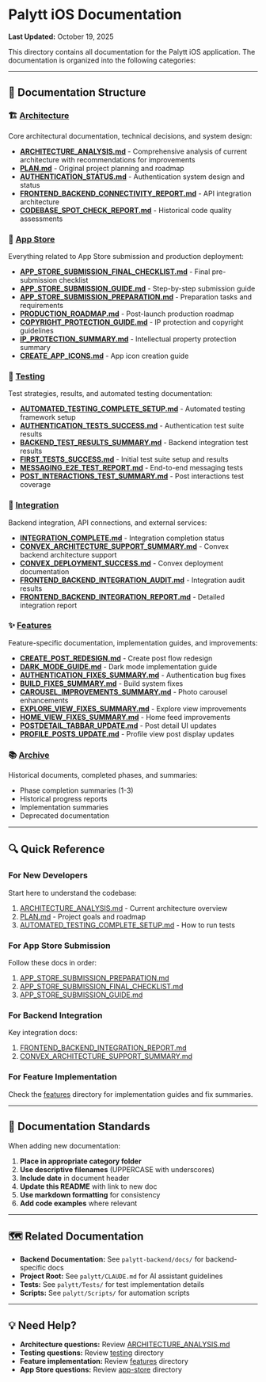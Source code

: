 # Palytt iOS Documentation

**Last Updated:** October 19, 2025

This directory contains all documentation for the Palytt iOS application. The documentation is organized into the following categories:

---

## 📂 Documentation Structure

### 🏗️ [Architecture](./architecture/)

Core architectural documentation, technical decisions, and system design:

- **[ARCHITECTURE_ANALYSIS.md](./architecture/ARCHITECTURE_ANALYSIS.md)** - Comprehensive analysis of current architecture with recommendations for improvements
- **[PLAN.md](./architecture/PLAN.md)** - Original project planning and roadmap
- **[AUTHENTICATION_STATUS.md](./architecture/AUTHENTICATION_STATUS.md)** - Authentication system design and status
- **[FRONTEND_BACKEND_CONNECTIVITY_REPORT.md](./architecture/FRONTEND_BACKEND_CONNECTIVITY_REPORT.md)** - API integration architecture
- **[CODEBASE_SPOT_CHECK_REPORT.md](./architecture/CODEBASE_SPOT_CHECK_REPORT.md)** - Historical code quality assessments

### 🚀 [App Store](./app-store/)

Everything related to App Store submission and production deployment:

- **[APP_STORE_SUBMISSION_FINAL_CHECKLIST.md](./app-store/APP_STORE_SUBMISSION_FINAL_CHECKLIST.md)** - Final pre-submission checklist
- **[APP_STORE_SUBMISSION_GUIDE.md](./app-store/APP_STORE_SUBMISSION_GUIDE.md)** - Step-by-step submission guide
- **[APP_STORE_SUBMISSION_PREPARATION.md](./app-store/APP_STORE_SUBMISSION_PREPARATION.md)** - Preparation tasks and requirements
- **[PRODUCTION_ROADMAP.md](./app-store/PRODUCTION_ROADMAP.md)** - Post-launch production roadmap
- **[COPYRIGHT_PROTECTION_GUIDE.md](./app-store/COPYRIGHT_PROTECTION_GUIDE.md)** - IP protection and copyright guidelines
- **[IP_PROTECTION_SUMMARY.md](./app-store/IP_PROTECTION_SUMMARY.md)** - Intellectual property protection summary
- **[CREATE_APP_ICONS.md](./app-store/CREATE_APP_ICONS.md)** - App icon creation guide

### 🧪 [Testing](./testing/)

Test strategies, results, and automated testing documentation:

- **[AUTOMATED_TESTING_COMPLETE_SETUP.md](./testing/AUTOMATED_TESTING_COMPLETE_SETUP.md)** - Automated testing framework setup
- **[AUTHENTICATION_TESTS_SUCCESS.md](./testing/AUTHENTICATION_TESTS_SUCCESS.md)** - Authentication test suite results
- **[BACKEND_TEST_RESULTS_SUMMARY.md](./testing/BACKEND_TEST_RESULTS_SUMMARY.md)** - Backend integration test results
- **[FIRST_TESTS_SUCCESS.md](./testing/FIRST_TESTS_SUCCESS.md)** - Initial test suite setup and results
- **[MESSAGING_E2E_TEST_REPORT.md](./testing/MESSAGING_E2E_TEST_REPORT.md)** - End-to-end messaging tests
- **[POST_INTERACTIONS_TEST_SUMMARY.md](./testing/POST_INTERACTIONS_TEST_SUMMARY.md)** - Post interactions test coverage

### 🔌 [Integration](./integration/)

Backend integration, API connections, and external services:

- **[INTEGRATION_COMPLETE.md](./integration/INTEGRATION_COMPLETE.md)** - Integration completion status
- **[CONVEX_ARCHITECTURE_SUPPORT_SUMMARY.md](./integration/CONVEX_ARCHITECTURE_SUPPORT_SUMMARY.md)** - Convex backend architecture support
- **[CONVEX_DEPLOYMENT_SUCCESS.md](./integration/CONVEX_DEPLOYMENT_SUCCESS.md)** - Convex deployment documentation
- **[FRONTEND_BACKEND_INTEGRATION_AUDIT.md](./integration/FRONTEND_BACKEND_INTEGRATION_AUDIT.md)** - Integration audit results
- **[FRONTEND_BACKEND_INTEGRATION_REPORT.md](./integration/FRONTEND_BACKEND_INTEGRATION_REPORT.md)** - Detailed integration report

### ✨ [Features](./features/)

Feature-specific documentation, implementation guides, and improvements:

- **[CREATE_POST_REDESIGN.md](./features/CREATE_POST_REDESIGN.md)** - Create post flow redesign
- **[DARK_MODE_GUIDE.md](./features/DARK_MODE_GUIDE.md)** - Dark mode implementation guide
- **[AUTHENTICATION_FIXES_SUMMARY.md](./features/AUTHENTICATION_FIXES_SUMMARY.md)** - Authentication bug fixes
- **[BUILD_FIXES_SUMMARY.md](./features/BUILD_FIXES_SUMMARY.md)** - Build system fixes
- **[CAROUSEL_IMPROVEMENTS_SUMMARY.md](./features/CAROUSEL_IMPROVEMENTS_SUMMARY.md)** - Photo carousel enhancements
- **[EXPLORE_VIEW_FIXES_SUMMARY.md](./features/EXPLORE_VIEW_FIXES_SUMMARY.md)** - Explore view improvements
- **[HOME_VIEW_FIXES_SUMMARY.md](./features/HOME_VIEW_FIXES_SUMMARY.md)** - Home feed improvements
- **[POSTDETAIL_TABBAR_UPDATE.md](./features/POSTDETAIL_TABBAR_UPDATE.md)** - Post detail UI updates
- **[PROFILE_POSTS_UPDATE.md](./features/PROFILE_POSTS_UPDATE.md)** - Profile view post display updates

### 📚 [Archive](./archive/)

Historical documents, completed phases, and summaries:

- Phase completion summaries (1-3)
- Historical progress reports
- Implementation summaries
- Deprecated documentation

---

## 🔍 Quick Reference

### For New Developers

Start here to understand the codebase:
1. [ARCHITECTURE_ANALYSIS.md](./architecture/ARCHITECTURE_ANALYSIS.md) - Current architecture overview
2. [PLAN.md](./architecture/PLAN.md) - Project goals and roadmap
3. [AUTOMATED_TESTING_COMPLETE_SETUP.md](./testing/AUTOMATED_TESTING_COMPLETE_SETUP.md) - How to run tests

### For App Store Submission

Follow these docs in order:
1. [APP_STORE_SUBMISSION_PREPARATION.md](./app-store/APP_STORE_SUBMISSION_PREPARATION.md)
2. [APP_STORE_SUBMISSION_FINAL_CHECKLIST.md](./app-store/APP_STORE_SUBMISSION_FINAL_CHECKLIST.md)
3. [APP_STORE_SUBMISSION_GUIDE.md](./app-store/APP_STORE_SUBMISSION_GUIDE.md)

### For Backend Integration

Key integration docs:
1. [FRONTEND_BACKEND_INTEGRATION_REPORT.md](./integration/FRONTEND_BACKEND_INTEGRATION_REPORT.md)
2. [CONVEX_ARCHITECTURE_SUPPORT_SUMMARY.md](./integration/CONVEX_ARCHITECTURE_SUPPORT_SUMMARY.md)

### For Feature Implementation

Check the [features](./features/) directory for implementation guides and fix summaries.

---

## 📝 Documentation Standards

When adding new documentation:

1. **Place in appropriate category folder**
2. **Use descriptive filenames** (UPPERCASE with underscores)
3. **Include date** in document header
4. **Update this README** with link to new doc
5. **Use markdown formatting** for consistency
6. **Add code examples** where relevant

---

## 🗺️ Related Documentation

- **Backend Documentation:** See `palytt-backend/docs/` for backend-specific docs
- **Project Root:** See `palytt/CLAUDE.md` for AI assistant guidelines
- **Tests:** See `palytt/Tests/` for test implementation details
- **Scripts:** See `palytt/Scripts/` for automation scripts

---

## 💡 Need Help?

- **Architecture questions:** Review [ARCHITECTURE_ANALYSIS.md](./architecture/ARCHITECTURE_ANALYSIS.md)
- **Testing questions:** Review [testing](./testing/) directory
- **Feature implementation:** Review [features](./features/) directory
- **App Store questions:** Review [app-store](./app-store/) directory


